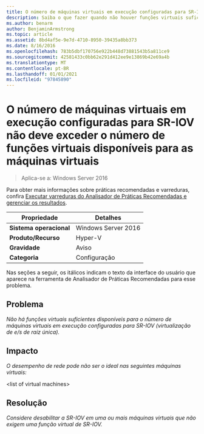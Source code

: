 ```yaml
---
title: O número de máquinas virtuais em execução configuradas para SR-IOV não deve exceder o número de funções virtuais disponíveis para as máquinas virtuais
description: Saiba o que fazer quando não houver funções virtuais suficientes disponíveis para o número de máquinas virtuais em execução configuradas para SR-IOV (virtualização de e/s de raiz única).
ms.author: benarm
author: BenjaminArmstrong
ms.topic: article
ms.assetid: 8bd4af5e-9e7d-4710-8950-39435a8bb373
ms.date: 8/16/2016
ms.openlocfilehash: 783b5dbf170756e922b448d73881543b5a811ce9
ms.sourcegitcommit: 42581433c0bb62e291d412ee9e13869b42e69a4b
ms.translationtype: MT
ms.contentlocale: pt-BR
ms.lasthandoff: 01/01/2021
ms.locfileid: "97845890"
---
```

# <a name="the-number-of-running-virtual-machines-configured-for-sr-iov-should-not-exceed-the-number-of-virtual-functions-available-to-the-virtual-machines"></a>O número de máquinas virtuais em execução configuradas para SR-IOV não deve exceder o número de funções virtuais disponíveis para as máquinas virtuais

>Aplica-se a: Windows Server 2016

Para obter mais informações sobre práticas recomendadas e varreduras, confira [Executar varreduras do Analisador de Práticas Recomendadas e gerenciar os resultados](https://go.microsoft.com/fwlink/p/?LinkID=223177).

|Propriedade|Detalhes|
|-|-|
|**Sistema operacional**|Windows Server 2016|
|**Produto/Recurso**|Hyper-V|
|**Gravidade**|Aviso|
|**Categoria**|Configuração|

Nas seções a seguir, os itálicos indicam o texto da interface do usuário que aparece na ferramenta de Analisador de Práticas Recomendadas para esse problema.

## <a name="issue"></a>Problema
*Não há funções virtuais suficientes disponíveis para o número de máquinas virtuais em execução configuradas para SR-IOV (virtualização de e/s de raiz única).*

## <a name="impact"></a>Impacto
*O desempenho de rede pode não ser o ideal nas seguintes máquinas virtuais:*

\<list of virtual machines>

## <a name="resolution"></a>Resolução
*Considere desabilitar a SR-IOV em uma ou mais máquinas virtuais que não exigem uma função virtual de SR-IOV.*



